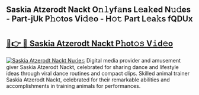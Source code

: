## Saskia Atzerodt Nackt O𝚗𝚕yf𝚊ns L𝚎a𝚔ed N𝚞𝚍es - Part-jUk P𝚑𝚘tos Vi𝚍𝚎o - H𝚘𝚝 Part L𝚎a𝚔s fQDUx

# <h2><a href="http://kfcd49n.oniu.top/?m=Saskia+Atzerodt+Nackt">🔗👉 🔴 Saskia Atzerodt Nackt P𝚑ot𝚘𝚜 V𝚒d𝚎o</a></h2>

[![Saskia Atzerodt Nackt Nu𝚍e𝚜](https://i.imgur.com/0qMVB7G.gif)](http://kfcd49n.oniu.top/?m=Saskia+Atzerodt+Nackt)
Digital media provider and amusement giver Saskia Atzerodt Nackt, celebrated for sharing dance and lifestyle ideas through viral dance routines and compact clips. Skilled animal trainer Saskia Atzerodt Nackt, celebrated for their remarkable abilities and accomplishments in training animals for performances.  
